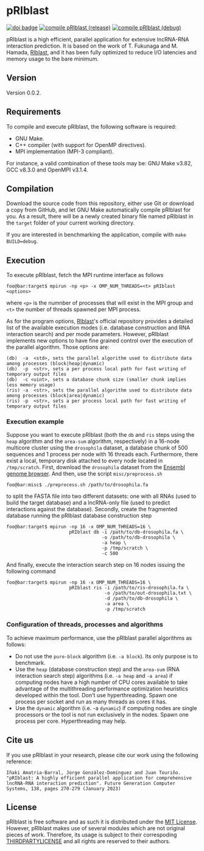 # pRIblast
[![doi badge](https://badgen.net/badge/DOI/j.future.2022.08.014/blue)](https://doi.org/10.1016/j.future.2022.08.014)
[![compile pRIblast (release)](https://github.com/UDC-GAC/pRIblast/actions/workflows/compile-priblast-release.yml/badge.svg)](https://github.com/UDC-GAC/pRIblast/actions/workflows/compile-priblast-release.yml)
[![compile pRIblast (debug)](https://github.com/UDC-GAC/pRIblast/actions/workflows/compile-priblast-debug.yml/badge.svg)](https://github.com/UDC-GAC/pRIblast/actions/workflows/compile-priblast-debug.yml)

pRIblast is a high efficient, parallel application for extensive lncRNA-RNA interaction prediction. It is based on the work of T. Fukunaga and M. Hamada, [RIblast](https://github.com/fukunagatsu/RIblast/), and it has been fully optimized to reduce I/O latencies and memory usage to the bare minimum.

## Version
Version 0.0.2.

## Requirements
To compile and execute pRIblast, the following software is required:
* GNU Make.
* C++ compiler (with support for OpenMP directives).
* MPI implementation (MPI-3 compliant).

For instance, a valid combination of these tools may be: GNU Make v3.82, GCC v8.3.0 and OpenMPI v3.1.4.

## Compilation
Download the source code from this repository, either use Git or download a copy from GitHub, and let GNU Make automatically compile pRIblast for you. As a result, there will be a newly created binary file named pRIblast in the `target` folder of your current working directory.

If you are interested in benchmarking the application, compile with `make BUILD=debug`.

## Execution
To execute pRIblast, fetch the MPI runtime interface as follows
```
foo@bar:target$ mpirun -np <p> -x OMP_NUM_THREADS=<t> pRIblast <options>
```
where `<p>` is the numnber of processes that will exist in the MPI group and `<t>` the number of threads spawned per MPI process.

As for the program options, [RIblast](https://github.com/fukunagatsu/RIblast/)'s official repository provides a detailed list of the available execution modes (i.e. database construction and RNA interaction search) and per mode parameters. However, pRIblast implements new options to have fine grained control over the execution of the parallel algorithm. Those options are:
```
(db)  -a  <std>, sets the parallel algorithm used to distribute data among processes (block|heap|dynamic)
(db)  -p  <str>, sets a per process local path for fast writing of temporary output files
(db)  -c <uint>, sets a database chunk size (smaller chunk implies less memory usage)
(ris) -a  <str>, sets the parallel algorithm used to distribute data among processes (block|area|dynamic)
(ris) -p  <str>, sets a per process local path for fast writing of temporary output files
```

### Execution example
Suppose you want to execute pRIblast (both the `db` and `ris` steps using the `heap` algorithm and the `area-sum` algorithm, respectively) in a 16-node multicore cluster using the `drosophila` dataset, a database chunk of 500 sequences and 1 process per node with 16 threads each. Furthermore, there exist a local, temporary disk attached to every node located in `/tmp/scratch`. First, download the `drosophila` dataset from the [Ensembl genome browser](ftp://ftp.ensembl.org/pub/release-97/fasta/). And then, use the script `misc/preprocess.sh`
```
foo@bar:misc$ ./preprocess.sh /path/to/drosophila.fa
```
to split the FASTA file into two different datasets: one with all RNAs (used to build the target database) and a lncRNA-only file (used to predict interactions against the database). Secondly, create the fragmented database running the pRIblast database construction step
```
foo@bar:target$ mpirun -np 16 -x OMP_NUM_THREADS=16 \
                       pRIblast db -i /path/to/db-drosophila.fa \
                                   -o /path/to/db-drosophila \
                                   -a heap \
                                   -p /tmp/scratch \
                                   -c 500
```
And finally, execute the interaction search step on 16 nodes issuing the following command
```
foo@bar:target$ mpirun -np 16 -x OMP_NUM_THREADS=16 \
                       pRIblast ris -i /path/to/ris-drosophila.fa \
                                    -o /path/to/out-drosophila.txt \
                                    -d /path/to/db-drosophila \
                                    -a area \
                                    -p /tmp/scratch
```

### Configuration of threads, processes and algorithms
To achieve maximum performance, use the pRIblast parallel algorithms as follows:
* Do not use the `pure-block` algorithm (i.e. `-a block`). Its only purpose is to benchmark.
* Use the `heap` (database construction step) and the `area-sum` (RNA interaction search step) algorithms (i.e. `-a heap` and `-a area`) if computing nodes have a high number of CPU cores available to take advantage of the multithreading performance optimization heuristics developed within the tool. Don't use hyperthreading. Spawn one process per socket and run as many threads as cores it has.
* Use the `dynamic` algorithm (i.e. -a `dynamic`) if computing nodes are single processors or the tool is not run exclusively in the nodes. Spawn one process per core. Hyperthreading may help.

## Cite us
If you use pRIblast in your research, please cite our work using the following reference:
```
Iñaki Amatria-Barral, Jorge González-Domínguez and Juan Touriño. "pRIblast: A highly efficient parallel application for comprehensive lncRNA-RNA interaction prediction". Future Generation Computer Systems, 138, pages 270-279 (January 2023)
```

## License
pRIblast is free software and as such it is distributed under the [MIT License](LICENSE). However, pRIblast makes use of several modules which are not original pieces of work. Therefore, its usage is subject to their correspoding [THIRDPARTYLICENSE](THIRDPARTYLICENSES) and all rights are reserved to their authors.
